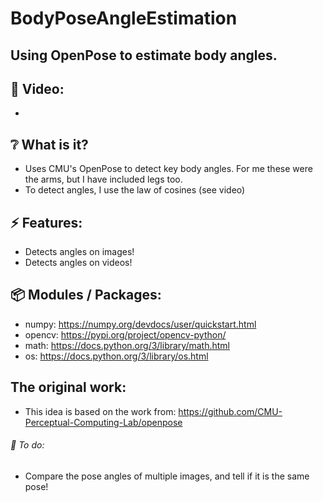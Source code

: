 # BodyPoseAngleEstimation

## Using OpenPose to estimate body angles.

## :cinema: Video:
* 

## :grey_question: What is it?
* Uses CMU's OpenPose to detect key body angles. For me these were the arms, but I have included legs too.
* To detect angles, I use the law of cosines (see video)
## :zap: Features:
* Detects angles on images!
* Detects angles on videos!

## :package: Modules / Packages:
* numpy: https://numpy.org/devdocs/user/quickstart.html
* opencv: https://pypi.org/project/opencv-python/
* math: https://docs.python.org/3/library/math.html
* os: https://docs.python.org/3/library/os.html

## The original work:
* This idea is based on the work from:
https://github.com/CMU-Perceptual-Computing-Lab/openpose

###### :hammer: To do:
* Compare the pose angles of multiple images, and tell if it is the same pose!
